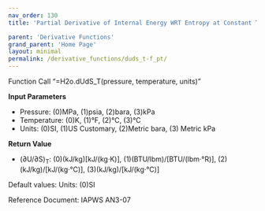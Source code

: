 ```yaml
---
nav_order: 130
title: 'Partial Derivative of Internal Energy WRT Entropy at Constant Temperature f(P, T)'

parent: 'Derivative Functions'
grand_parent: 'Home Page'
layout: minimal
permalink: /derivative_functions/duds_t-f_pt/
---
```


Function Call “=H2o.dUdS\_T(pressure, temperature, units)”

**Input Parameters**

- Pressure: (0)MPa, (1)psia, (2)bara, (3)kPa
- Temperature: (0)K, (1)°F, (2)°C, (3)°C
- Units: (0)SI, (1)US Customary, (2)Metric bara, (3) Metric kPa

**Return Value**

- (∂U/∂S)<sub>T</sub>: (0)(kJ/kg)\[kJ/(kg·K)\], (1)(BTU/lbm)/\[BTU/(lbm·°R)\], (2)(kJ/kg)/\[kJ/(kg·°C)\], (3)(kJ/kg)/\[kJ/(kg·°C)\]

Default values: Units: (0)SI

Reference Document: IAPWS AN3-07